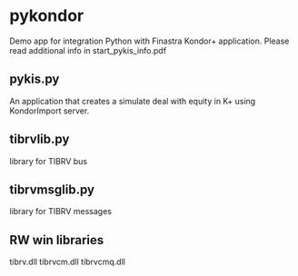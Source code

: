 # pykondor
Demo app for integration Python with Finastra Kondor+ application.
Please read additional info in start_pykis_info.pdf

## pykis.py
An application that creates a simulate deal with equity in K+ using KondorImport server. 

## tibrvlib.py
library for TIBRV bus

## tibrvmsglib.py
library for TIBRV messages

## RW win libraries
tibrv.dll
tibrvcm.dll
tibrvcmq.dll


